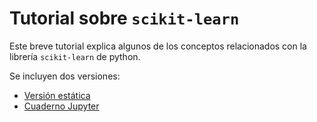 # Tutorial sobre `scikit-learn`
Este breve tutorial explica algunos de los conceptos relacionados con la librería `scikit-learn` de python.

Se incluyen dos versiones:

- [Versión estática](tutorial.md)
- [Cuaderno Jupyter](tutorial.ipynb)

